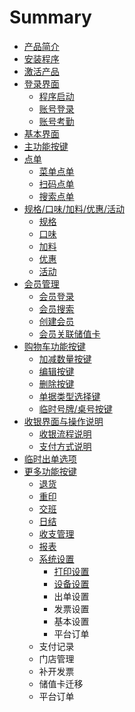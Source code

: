 # Summary

* [产品简介](README.md)
* [安装程序](安装程序.md)
* [激活产品](激活产品.md)
* [登录界面](登录界面.md)
   * [程序启动](程序启动.md)
   * [账号登录](账号登录.md)
   * [账号考勤](账号考勤.md)
* [基本界面](基本界面.md)
* [主功能按键](主功能按键.md)
* [点单](点单.md)
   * [菜单点单](菜单点单.md)
   * [扫码点单](扫码点单.md)
   * [搜索点单](搜索点单.md)
* [规格/口味/加料/优惠/活动](规格口味加料.md)
   * [规格](规格.md)
   * [口味](口味.md)
   * [加料](加料.md)
   * [优惠](优惠.md)
   * [活动](活动.md)
* [会员管理](会员管理.md)
   * [会员登录](会员登录.md)
   * [会员搜索](会员搜索.md)
   * [创建会员](创建会员.md)
   * [会员关联储值卡](会员关联储值卡.md)
* [购物车功能按键](购物车功能按键.md)
   * [加减数量按键](加减按键.md)
   * [编辑按键](编辑按键.md)
   * [删除按键](删除按键.md)
   * [单据类型选择键](单据类型.md)
   * [临时号牌/桌号按键](临时号牌.md)
* [收银界面与操作说明](收银界面与操作说明.md)
   * [收银流程说明](收银流程说明.md)
   * [支付方式说明](支付方式说明.md)
* [临时出单选项](临时出单选项.md)
* [更多功能按键](更多功能按键.md)
   * [退货](退货.md)
   * [重印](重印.md)
   * [交班](交班.md)
   * [日结](日结.md)
   * [收支管理](收支管理.md)
   * [报表](报表.md)
   * [系统设置](系统设置.md)
       * [打印设置](打印设置.md)
       * [设备设置](设备设置.md)
       * 出单设置
       * 发票设置
       * 基本设置
       * 平台订单
   * 支付记录
   * 门店管理
   * 补开发票
   * 储值卡迁移
   * 平台订单

